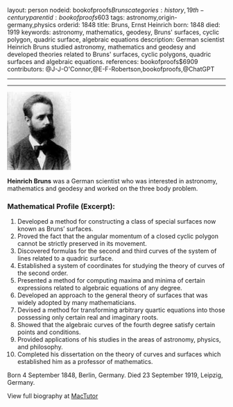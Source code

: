 layout: person
nodeid: bookofproofs$Bruns
categories: history,19th-century
parentid: bookofproofs$603
tags: astronomy,origin-germany,physics
orderid: 1848
title: Bruns, Ernst Heinrich
born: 1848
died: 1919
keywords: astronomy, mathematics, geodesy, Bruns' surfaces, cyclic polygon, quadric surface, algebraic equations
description: German scientist Heinrich Bruns studied astronomy, mathematics and geodesy and developed theories related to Bruns' surfaces, cyclic polygons, quadric surfaces and algebraic equations.
references: bookofproofs$6909
contributors: @J-J-O'Connor,@E-F-Robertson,bookofproofs,@ChatGPT

---



---

![Bruns.jpg](https://github.com/bookofproofs/bookofproofs.github.io/blob/main/_sources/_assets/images/portraits/Bruns.jpg?raw=true)

**Heinrich Bruns** was a German scientist who was interested in astronomy, mathematics and geodesy and worked on the three body problem.

### Mathematical Profile (Excerpt):
1. Developed a method for constructing a class of special surfaces now known as Bruns’ surfaces.
2. Proved the fact that the angular momentum of a closed cyclic polygon cannot be strictly preserved in its movement.
3. Discovered formulas for the second and third curves of the system of lines related to a quadric surface.
4. Established a system of coordinates for studying the theory of curves of the second order.
5. Presented a method for computing maxima and minima of certain expressions related to algebraic equations of any degree.
6. Developed an approach to the general theory of surfaces that was widely adopted by many mathematicians.
7. Devised a method for transforming arbitrary quartic equations into those possessing only certain real and imaginary roots.
8. Showed that the algebraic curves of the fourth degree satisfy certain points and conditions.
9. Provided applications of his studies in the areas of astronomy, physics, and philosophy.
10. Completed his dissertation on the theory of curves and surfaces which established him as a professor of mathematics.

Born 4 September 1848, Berlin, Germany. Died 23 September 1919, Leipzig, Germany.

View full biography at [MacTutor](https://mathshistory.st-andrews.ac.uk/Biographies/Bruns/)
